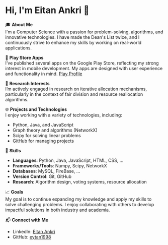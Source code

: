 # Hi, I'm Eitan Ankri 👋

🎓 **About Me**  
I'm a Computer Science with a passion for problem-solving, algorithms, and innovative technologies. I have made the Dean's List twice, and I continuously strive to enhance my skills by working on real-world applications. 

📱 **Play Store Apps**  
I’ve published several apps on the Google Play Store, reflecting my strong interest in mobile development. My apps are designed with user experience and functionality in mind.
[Play Profile](https://play.google.com/store/apps/dev?id=7483792609302417493&hl=en_US)

🔬 **Research Interests**  
I’m actively engaged in research on iterative allocation mechanisms, particularly in the context of fair division and resource reallocation algorithms.

🌐 **Projects and Technologies**  
I enjoy working with a variety of technologies, including:
- Python, Java, and JavaScript
- Graph theory and algorithms (NetworkX)
- Scipy for solving linear problems
- GitHub for managing projects

🔧 **Skills**  
- **Languages**: Python, Java, JavaScript, HTML, CSS, ...
- **Frameworks/Tools**:  Numpy, Scipy, NetworkX
- **Databases**: MySQL, FireBase, ...
- **Version Control**: Git, GitHub
- **Research**: Algorithm design, voting systems, resource allocation

📈 **Goals**  
My goal is to continue expanding my knowledge and apply my skills to solve challenging problems. I enjoy collaborating with others to develop impactful solutions in both industry and academia.

📬 **Connect with Me**  
- LinkedIn: [Eitan Ankri](https://www.linkedin.com/in/eitan-ankri-6865b9211/)
- GitHub: [eytan1998](https://github.com/eytan1998)
